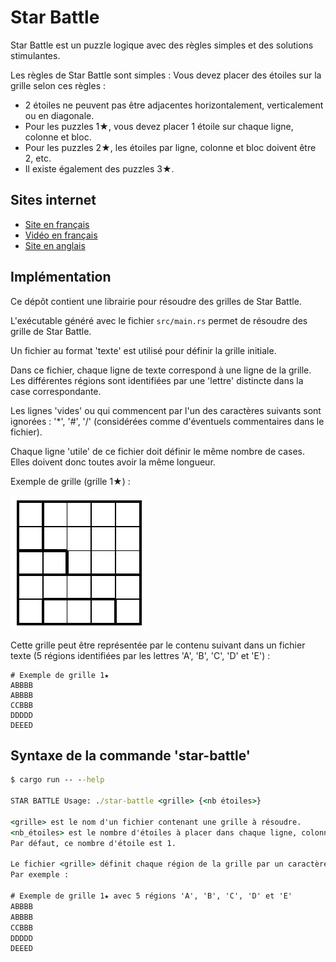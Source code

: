 # Star Battle

Star Battle est un puzzle logique avec des règles simples et des solutions stimulantes.

Les règles de Star Battle sont simples :
Vous devez placer des étoiles sur la grille selon ces règles :

* 2 étoiles ne peuvent pas être adjacentes horizontalement, verticalement ou en diagonale.
* Pour les puzzles 1★, vous devez placer 1 étoile sur chaque ligne, colonne et bloc.
* Pour les puzzles 2★, les étoiles par ligne, colonne et bloc doivent être 2, etc.
* Il existe également des puzzles 3★.

## Sites internet

* [Site en français](https://fr.puzzle-star-battle.com/)
* [Vidéo en français](https://www.youtube.com/watch?v=dG-xkOYYkwY)
* [Site en anglais](https://starbattle.puzzlebaron.com/)

## Implémentation

Ce dépôt contient une librairie pour résoudre des grilles de Star Battle.

L'exécutable généré avec le fichier `src/main.rs` permet de résoudre des grille de Star Battle.

Un fichier au format 'texte' est utilisé pour définir la grille initiale.

Dans ce fichier, chaque ligne de texte correspond à une ligne de la grille. Les différentes régions sont identifiées par une 'lettre' distincte dans la case correspondante.

Les lignes 'vides' ou qui commencent par l'un des caractères suivants sont ignorées : '*', '#', '/' (considérées comme d'éventuels commentaires dans le fichier).

Chaque ligne 'utile' de ce fichier doit définir le même nombre de cases. Elles doivent donc toutes avoir la même longueur.

Exemple de grille (grille 1★) :

![grille exemple](./docs/example_grille.JPG)

Cette grille peut être représentée par le contenu suivant dans un fichier texte (5 régions identifiées par les lettres 'A', 'B', 'C', 'D' et 'E') :

```text
# Exemple de grille 1★
ABBBB
ABBBB
CCBBB
DDDDD
DEEED
```

## Syntaxe de la commande 'star-battle'

```cmd
$ cargo run -- --help

STAR BATTLE Usage: ./star-battle <grille> {<nb étoiles>}

<grille> est le nom d'un fichier contenant une grille à résoudre.
<nb_étoiles> est le nombre d'étoiles à placer dans chaque ligne, colonne et région de la grille.
Par défaut, ce nombre d'étoile est 1.

Le fichier <grille> définit chaque région de la grille par un caractère.
Par exemple :

# Exemple de grille 1★ avec 5 régions 'A', 'B', 'C', 'D' et 'E'
ABBBB
ABBBB
CCBBB
DDDDD
DEEED
```
